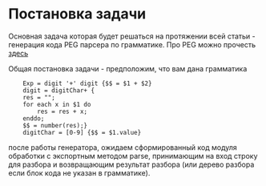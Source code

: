 # Постановка задачи

Основная задача которая будет решаться на протяжении всей статьи - генерация кода PEG парсера по грамматике. Про PEG можно прочесть [здесь](https://ru.wikipedia.org/wiki/%D0%93%D1%80%D0%B0%D0%BC%D0%BC%D0%B0%D1%82%D0%B8%D0%BA%D0%B0,_%D1%80%D0%B0%D0%B7%D0%B1%D0%B8%D1%80%D0%B0%D1%8E%D1%89%D0%B0%D1%8F_%D0%B2%D1%8B%D1%80%D0%B0%D0%B6%D0%B5%D0%BD%D0%B8%D0%B5)

Общая постановка задачи - предположим, что вам дана грамматика 

```
    Exp = digit '+' digit {$$ = $1 + $2}
    digit = digitChar+ {
	res = ""; 
	for each x in $1 do 
		res = res + x; 
	enddo; 
	$$ = number(res);}
    digitChar = [0-9] {$$ = $1.value}
```

после работы генератора, ожидаем сформированный код модуля обработки с экспортным методом parse, принимающим на вход строку для разбора и возвращающим результат разбора (или дерево разбора если блок кода не указан в грамматике). 


